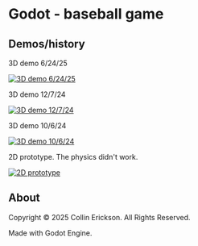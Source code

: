 # Godot - baseball game

## Demos/history

3D demo 6/24/25

[![3D demo 6/24/25](https://img.youtube.com/vi/QPxGERXah-o/0.jpg)](https://youtu.be/QPxGERXah-o)

3D demo 12/7/24

[![3D demo 12/7/24](https://img.youtube.com/vi/HBU38jQHFTQ/0.jpg)](
https://youtu.be/HBU38jQHFTQ)

3D demo 10/6/24

[![3D demo 10/6/24](https://img.youtube.com/vi/yW6Eus1UVGM/0.jpg)](https://www.youtube.com/watch?v=yW6Eus1UVGM)

2D prototype. The physics didn't work.

[![2D prototype](https://img.youtube.com/vi/2VNMVn1-OUU/0.jpg)](https://www.youtube.com/watch?v=2VNMVn1-OUU)

## About

Copyright © 2025 Collin Erickson. All Rights Reserved.

Made with Godot Engine.

